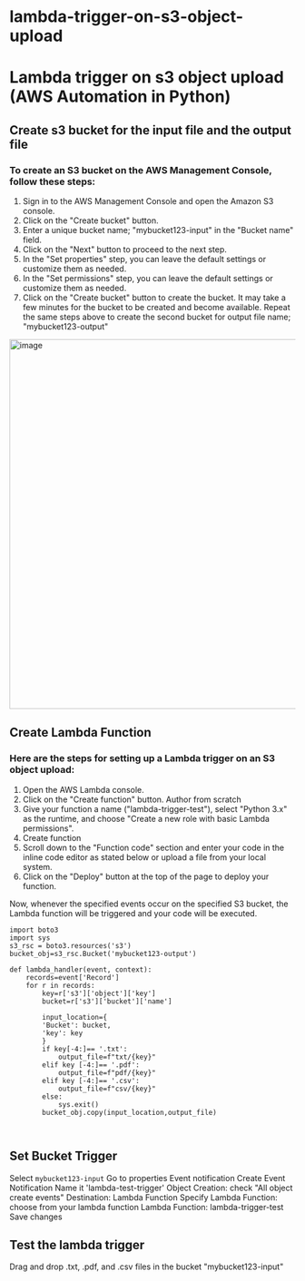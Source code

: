 # lambda-trigger-on-s3-object-upload

# Lambda trigger on s3 object upload (AWS Automation in Python)

## Create s3 bucket for the input file and the output file

### To create an S3 bucket on the AWS Management Console, follow these steps:

1.  Sign in to the AWS Management Console and open the Amazon S3 console.
2.  Click on the "Create bucket" button.
3.  Enter a unique bucket name; "mybucket123-input" in the "Bucket name" field. 
5.  Click on the "Next" button to proceed to the next step.
6.  In the "Set properties" step, you can leave the default settings or customize them as needed.
7.  In the "Set permissions" step, you can leave the default settings or customize them as needed.
8.  Click on the "Create bucket" button to create the bucket.
It may take a few minutes for the bucket to be created and become available. 
Repeat the same steps above to create the second bucket for output file name; "mybucket123-output"

<img width="652" alt="image" src="https://user-images.githubusercontent.com/88560609/210115376-2deb4629-0314-4cd3-93c9-593b4d2bca87.png">


## Create Lambda Function 

### Here are the steps for setting up a Lambda trigger on an S3 object upload:

1. Open the AWS Lambda console.
2. Click on the "Create function" button. Author from scratch
3. Give your function a name ("lambda-trigger-test"), select "Python 3.x" as the runtime, and choose "Create a new role with basic Lambda permissions".
4. Create function
5. Scroll down to the "Function code" section and enter your code in the inline code editor as stated below or upload a file from your local system.
6. Click on the "Deploy" button at the top of the page to deploy your function.


Now, whenever the specified events occur on the specified S3 bucket, the Lambda function will be triggered and your code will be executed.



```
import boto3
import sys 
s3_rsc = boto3.resources('s3')
bucket_obj=s3_rsc.Bucket('mybucket123-output')

def lambda_handler(event, context):
    records=event['Record']
    for r in records:
        key=r['s3']['object']['key']
        bucket=r['s3']['bucket']['name']
        
        input_location={
        'Bucket': bucket,
        'key': key
        }
        if key[-4:]== '.txt':
            output_file=f"txt/{key}"
        elif key [-4:]== '.pdf':
            output_file=f"pdf/{key}"
        elif key [-4:]== '.csv':
            output_file=f"csv/{key}"
        else:
            sys.exit()
        bucket_obj.copy(input_location,output_file)
        
        
```

## Set Bucket Trigger 
Select `mybucket123-input`
Go to properties
Event notification 
Create Event Notification
Name it 'lambda-test-trigger'
Object Creation: check "All object create events"
Destination: Lambda Function
Specify Lambda Function: choose from your lambda function 
Lambda Function: lambda-trigger-test
Save changes

## Test the lambda trigger 
Drag and drop .txt, .pdf, and .csv files in the bucket "mybucket123-input"

